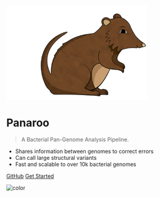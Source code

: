 <!-- _coverpage.md -->

<img src="_figures/panaroo.png" width="370">
<!-- ![logo](_figures/panaroo.jpeg) { width: 100px; } -->

# Panaroo

> A Bacterial Pan-Genome Analysis Pipeline.

- Shares information between genomes to correct errors
- Can call large structural variants
- Fast and scalable to over 10k bacterial genomes

[GitHub](https://github.com/gtonkinhill/panaroo)
[Get Started](gettingstarted/quickstart)


<!-- background color -->

![color](#f0f0f0)
